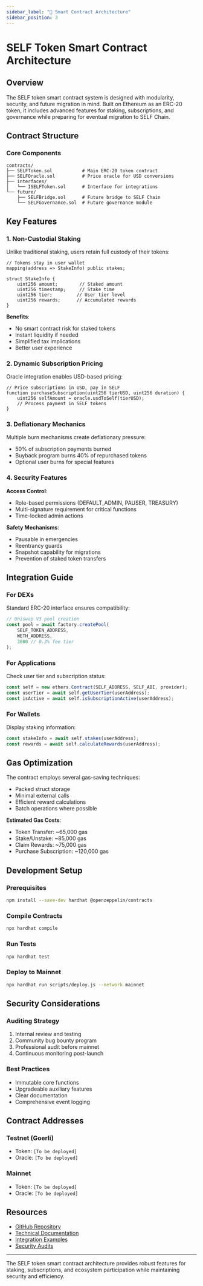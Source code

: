 ```yaml
---
sidebar_label: "🔗 Smart Contract Architecture"
sidebar_position: 3
---
```


# SELF Token Smart Contract Architecture

## Overview

The SELF token smart contract system is designed with modularity, security, and future migration in mind. Built on Ethereum as an ERC-20 token, it includes advanced features for staking, subscriptions, and governance while preparing for eventual migration to SELF Chain.

## Contract Structure

### Core Components

```
contracts/
├── SELFToken.sol           # Main ERC-20 token contract
├── SELFOracle.sol          # Price oracle for USD conversions
├── interfaces/
│   └── ISELFToken.sol      # Interface for integrations
└── future/
    ├── SELFBridge.sol      # Future bridge to SELF Chain
    └── SELFGovernance.sol  # Future governance module
```

## Key Features

### 1. Non-Custodial Staking
Unlike traditional staking, users retain full custody of their tokens:

```solidity
// Tokens stay in user wallet
mapping(address => StakeInfo) public stakes;

struct StakeInfo {
    uint256 amount;        // Staked amount
    uint256 timestamp;     // Stake time
    uint256 tier;         // User tier level
    uint256 rewards;      // Accumulated rewards
}
```

**Benefits**:
- No smart contract risk for staked tokens
- Instant liquidity if needed
- Simplified tax implications
- Better user experience

### 2. Dynamic Subscription Pricing

Oracle integration enables USD-based pricing:

```solidity
// Price subscriptions in USD, pay in SELF
function purchaseSubscription(uint256 tierUSD, uint256 duration) {
    uint256 selfAmount = oracle.usdToSelf(tierUSD);
    // Process payment in SELF tokens
}
```

### 3. Deflationary Mechanics

Multiple burn mechanisms create deflationary pressure:
- 50% of subscription payments burned
- Buyback program burns 40% of repurchased tokens
- Optional user burns for special features

### 4. Security Features

**Access Control**:
- Role-based permissions (DEFAULT_ADMIN, PAUSER, TREASURY)
- Multi-signature requirement for critical functions
- Time-locked admin actions

**Safety Mechanisms**:
- Pausable in emergencies
- Reentrancy guards
- Snapshot capability for migrations
- Prevention of staked token transfers

## Integration Guide

### For DEXs
Standard ERC-20 interface ensures compatibility:

```javascript
// Uniswap V3 pool creation
const pool = await factory.createPool(
    SELF_TOKEN_ADDRESS,
    WETH_ADDRESS,
    3000 // 0.3% fee tier
);
```

### For Applications
Check user tier and subscription status:

```javascript
const self = new ethers.Contract(SELF_ADDRESS, SELF_ABI, provider);
const userTier = await self.getUserTier(userAddress);
const isActive = await self.isSubscriptionActive(userAddress);
```

### For Wallets
Display staking information:

```javascript
const stakeInfo = await self.stakes(userAddress);
const rewards = await self.calculateRewards(userAddress);
```

## Gas Optimization

The contract employs several gas-saving techniques:
- Packed struct storage
- Minimal external calls
- Efficient reward calculations
- Batch operations where possible

**Estimated Gas Costs**:
- Token Transfer: ~65,000 gas
- Stake/Unstake: ~85,000 gas
- Claim Rewards: ~75,000 gas
- Purchase Subscription: ~120,000 gas

## Development Setup

### Prerequisites
```bash
npm install --save-dev hardhat @openzeppelin/contracts
```

### Compile Contracts
```bash
npx hardhat compile
```

### Run Tests
```bash
npx hardhat test
```

### Deploy to Mainnet
```bash
npx hardhat run scripts/deploy.js --network mainnet
```

## Security Considerations

### Auditing Strategy
1. Internal review and testing
2. Community bug bounty program
3. Professional audit before mainnet
4. Continuous monitoring post-launch

### Best Practices
- Immutable core functions
- Upgradeable auxiliary features
- Clear documentation
- Comprehensive event logging

## Contract Addresses

### Testnet (Goerli)
- Token: `[To be deployed]`
- Oracle: `[To be deployed]`

### Mainnet
- Token: `[To be deployed]`
- Oracle: `[To be deployed]`

## Resources

- [GitHub Repository](https://github.com/SELF-Technology/self-chain-public/tree/main/contracts)
- [Technical Documentation](https://github.com/SELF-Technology/self-chain-public/tree/main/contracts)
- [Integration Examples](https://github.com/SELF-Technology/self-chain-public/tree/main/contracts)
- [Security Audits](https://github.com/SELF-Technology/self-chain-public/tree/main/contracts)

---

The SELF token smart contract architecture provides robust features for staking, subscriptions, and ecosystem participation while maintaining security and efficiency.